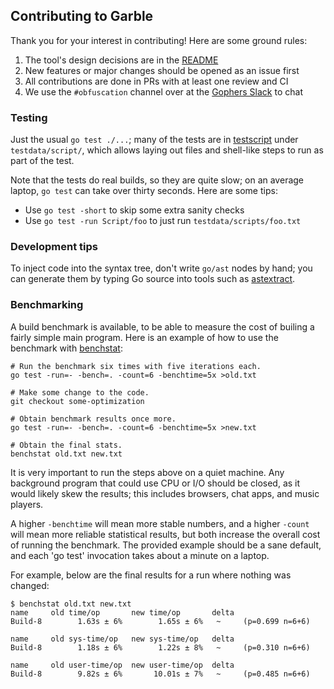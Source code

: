 ## Contributing to Garble

Thank you for your interest in contributing! Here are some ground rules:

1. The tool's design decisions are in the [README](README.md)
2. New features or major changes should be opened as an issue first
3. All contributions are done in PRs with at least one review and CI
4. We use the `#obfuscation` channel over at the [Gophers Slack](https://invite.slack.golangbridge.org/) to chat

### Testing

Just the usual `go test ./...`; many of the tests are in
[testscript](https://godoc.org/github.com/rogpeppe/go-internal/testscript) under
`testdata/script/`, which allows laying out files and shell-like steps to run as
part of the test.

Note that the tests do real builds, so they are quite slow; on an average
laptop, `go test` can take over thirty seconds. Here are some tips:

* Use `go test -short` to skip some extra sanity checks
* Use `go test -run Script/foo` to just run `testdata/scripts/foo.txt`

### Development tips

To inject code into the syntax tree, don't write `go/ast` nodes by hand; you can
generate them by typing Go source into tools such as
[astextract](https://lu4p.github.io/astextract/).

### Benchmarking

A build benchmark is available, to be able to measure the cost of builing a
fairly simple main program. Here is an example of how to use the benchmark with
[benchstat](https://golang.org/x/perf/cmd/benchstat):

	# Run the benchmark six times with five iterations each.
	go test -run=- -bench=. -count=6 -benchtime=5x >old.txt

	# Make some change to the code.
	git checkout some-optimization

	# Obtain benchmark results once more.
	go test -run=- -bench=. -count=6 -benchtime=5x >new.txt

	# Obtain the final stats.
	benchstat old.txt new.txt

It is very important to run the steps above on a quiet machine. Any background
program that could use CPU or I/O should be closed, as it would likely skew the
results; this includes browsers, chat apps, and music players.

A higher `-benchtime` will mean more stable numbers, and a higher `-count` will
mean more reliable statistical results, but both increase the overall cost of
running the benchmark. The provided example should be a sane default, and each
'go test' invocation takes about a minute on a laptop.

For example, below are the final results for a run where nothing was changed:

	$ benchstat old.txt new.txt
	name     old time/op       new time/op       delta
	Build-8        1.63s ± 6%        1.65s ± 6%   ~     (p=0.699 n=6+6)

	name     old sys-time/op   new sys-time/op   delta
	Build-8        1.18s ± 6%        1.22s ± 8%   ~     (p=0.310 n=6+6)

	name     old user-time/op  new user-time/op  delta
	Build-8        9.82s ± 6%       10.01s ± 7%   ~     (p=0.485 n=6+6)
